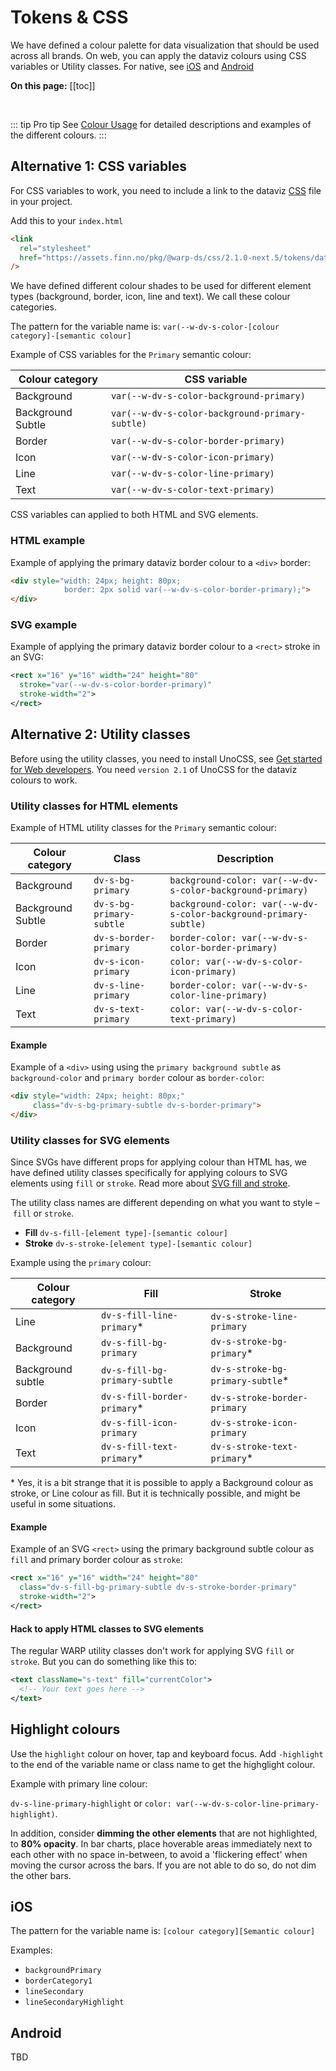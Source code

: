 # Tokens & CSS

We have defined a colour palette for data visualization that should be used across all brands. On web, you can apply the dataviz colours using CSS variables or Utility classes. For native, see [iOS](#ios) and [Android](#android)

**On this page:**
[[toc]]

<br>

::: tip Pro tip
See [Colour Usage](/foundations/data-visualization/colour-usage/) for detailed descriptions and examples of the different colours. 
:::

## Alternative 1: CSS variables
For CSS variables to work, you need to include a link to the dataviz [CSS](https://assets.finn.no/pkg/@warp-ds/css/2.1.0-next.5/tokens/dataviz.css) file in your project.

Add this to your `index.html`

```html
<link
  rel="stylesheet"
  href="https://assets.finn.no/pkg/@warp-ds/css/2.1.0-next.5/tokens/dataviz.css"
/>
```

We have defined different colour shades to be used for different element types (background, border, icon, line and text). We call these colour categories. 

The pattern for the variable name is: `var(--w-dv-s-color-[colour category]-[semantic colour]`

Example of CSS variables for the `Primary` semantic colour:

| Colour category | CSS variable      |  
| -------------- | ----------------- | 
| Background     | `var(--w-dv-s-color-background-primary)` | 
| Background Subtle | `var(--w-dv-s-color-background-primary-subtle)` | 
| Border         | `var(--w-dv-s-color-border-primary)` |
| Icon           | `var(--w-dv-s-color-icon-primary)` |
| Line           | `var(--w-dv-s-color-line-primary)` |
| Text           | `var(--w-dv-s-color-text-primary)` |

CSS variables can applied to both HTML and SVG elements. 

### HTML example
Example of applying the primary dataviz border colour to a `<div>` border:

``` html
<div style="width: 24px; height: 80px; 
            border: 2px solid var(--w-dv-s-color-border-primary);">
</div>
```  

### SVG example
Example of applying the primary dataviz border colour to a `<rect>` stroke in an SVG:

``` xml
<rect x="16" y="16" width="24" height="80"
  stroke="var(--w-dv-s-color-border-primary)" 
  stroke-width="2">
</rect>

```  

## Alternative 2: Utility classes

Before using the utility classes, you need to install UnoCSS, see [Get started for Web developers](/get-started/developers/web/). You need `version 2.1` of UnoCSS for the dataviz colours to work.

### Utility classes for HTML elements

Example of HTML utility classes for the `Primary` semantic colour:

| Colour category | Class   | Description |  
| -------------- | ------------------- |  ----------------- | 
| Background     | `dv-s-bg-primary` |  `background-color: var(--w-dv-s-color-background-primary)` |
| Background Subtle | `dv-s-bg-primary-subtle` |  `background-color: var(--w-dv-s-color-background-primary-subtle)` |  
| Border         | `dv-s-border-primary` |`border-color: var(--w-dv-s-color-border-primary)` |
| Icon           | `dv-s-icon-primary` | `color: var(--w-dv-s-color-icon-primary)` |
| Line           | `dv-s-line-primary` | `border-color: var(--w-dv-s-color-line-primary)` |
| Text           | `dv-s-text-primary` | `color: var(--w-dv-s-color-text-primary)` |

#### Example

Example of a `<div>` using using the `primary background subtle` as `background-color` and `primary border` colour as `border-color`: 

``` html
<div style="width: 24px; height: 80px;" 
     class="dv-s-bg-primary-subtle dv-s-border-primary">
</div>
```  

### Utility classes for SVG elements

Since SVGs have different props for applying colour than HTML has, we have defined utility classes specifically for applying colours to SVG elements using `fill` or `stroke`. Read more about [SVG fill and stroke](https://developer.mozilla.org/en-US/docs/Web/SVG/Tutorial/Fills_and_Strokes).

The utility class names are different depending on what you want to style – `fill` or `stroke`. 
- **Fill** `dv-s-fill-[element type]-[semantic colour]`
- **Stroke** `dv-s-stroke-[element type]-[semantic colour]`


Example using the `primary` colour:

| Colour category | Fill                | Stroke               |
| -------------- | ------------------- | ------------------- |
| Line           | `dv-s-fill-line-primary`* | `dv-s-stroke-line-primary` |
| Background     | `dv-s-fill-bg-primary` | `dv-s-stroke-bg-primary`* |  
| Background subtle | `dv-s-fill-bg-primary-subtle` | `dv-s-stroke-bg-primary-subtle`* |
| Border         | `dv-s-fill-border-primary`* | `dv-s-stroke-border-primary` |
| Icon           | `dv-s-fill-icon-primary` | `dv-s-stroke-icon-primary` | 
| Text           | `dv-s-fill-text-primary`* | `dv-s-stroke-text-primary`* | 

 \* Yes, it is a bit strange that it is possible to apply a Background colour as stroke, or Line colour as fill. But it is technically possible, and might be useful in some situations.


#### Example
Example of an SVG `<rect>` using the primary background subtle colour as `fill` and primary border colour as `stroke`: 

``` xml
<rect x="16" y="16" width="24" height="80"
  class="dv-s-fill-bg-primary-subtle dv-s-stroke-border-primary"
  stroke-width="2">
</rect>
```  


#### Hack to apply HTML classes to SVG elements

The regular WARP utility classes don't work for applying SVG `fill` or `stroke`. But you can do something like this to:

``` xml
<text className="s-text" fill="currentColor">
  <!-- Your text goes here -->
</text>
```  

## Highlight colours

Use the `highlight` colour on hover, tap and keyboard focus. Add `-highlight` to the end of the variable name or class name to get the highglight colour. 

Example with primary line colour:

`dv-s-line-primary-highlight` or `color: var(--w-dv-s-color-line-primary-highlight)`. 

In addition, consider **dimming the other elements** that are not highlighted, to **80% opacity**. In bar charts, place hoverable areas immediately next to each other with no space in-between, to avoid a 'flickering effect' when moving the cursor across the bars. If you are not able to do so, do not dim the other bars.

## iOS

The pattern for the variable name is: `[colour category][Semantic colour]`

Examples:
- `backgroundPrimary`
- `borderCategory1`
- `lineSecondary`
- `lineSecondaryHighlight`
 

## Android

TBD

